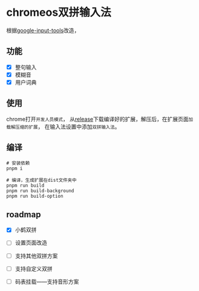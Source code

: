 # chromeos双拼输入法

根据[google-input-tools](https://github.com/google/google-input-tools/tree/master/chrome/os/ime)改造，

## 功能
-[x] 整句输入
-[x] 模糊音
-[x] 用户词典

## 使用
chrome打开`开发人员模式`，
从[release]()下载编译好的扩展，解压后，在扩展页面`加载解压缩的扩展`，
在输入法设置中添加`双拼输入法`。
## 编译
```shell
# 安装依赖
pnpm i

# 编译，生成扩展在dist文件夹中
pnpm run build
pnpm run build-background
pnpm run build-option
```
## roadmap
-[x] 小鹤双拼
-[ ] 设置页面改造
-[ ] 支持其他双拼方案
-[ ] 支持自定义双拼
-[ ] 码表挂载——支持音形方案



